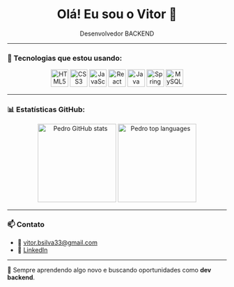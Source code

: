 <h1 align="center">Olá! Eu sou o Vitor 👋</h1>
<p align="center">Desenvolvedor BACKEND</p>

---

### 🚀 Tecnologias que estou usando:

<p align="center">
  <img src="https://cdn.jsdelivr.net/gh/devicons/devicon/icons/html5/html5-original.svg" height="40" alt="HTML5" />
  <img src="https://cdn.jsdelivr.net/gh/devicons/devicon/icons/css3/css3-original.svg" height="40" alt="CSS3" />
  <img src="https://cdn.jsdelivr.net/gh/devicons/devicon/icons/javascript/javascript-original.svg" height="40" alt="JavaScript" />
  <img src="https://cdn.jsdelivr.net/gh/devicons/devicon/icons/react/react-original.svg" height="40" alt="React" />
  <img src="https://cdn.jsdelivr.net/gh/devicons/devicon/icons/java/java-original.svg" height="40" alt="Java" />
  <img src="https://cdn.jsdelivr.net/gh/devicons/devicon/icons/spring/spring-original.svg" height="40" alt="Spring Boot" />
  <img src="https://cdn.jsdelivr.net/gh/devicons/devicon/icons/mysql/mysql-original.svg" height="40" alt="MySQL" />
</p>

---

### 📊 Estatísticas GitHub:

<p align="center">
  <img height="180em" src="https://github-readme-stats.vercel.app/api?username=VitorBSilvaDev&show_icons=true&theme=tokyonight" alt="Pedro GitHub stats"/>
  <img height="180em" src="https://github-readme-stats.vercel.app/api/top-langs/?username=VitorBSilvaDev&layout=compact&theme=tokyonight" alt="Pedro top languages"/>
</p>

---


### 📫 Contato

- 📧 vitor.bsilva33@gmail.com
- 💼 [LinkedIn](https://www.linkedin.com/in/vitor-silva-dev/)

---

🧠 Sempre aprendendo algo novo e buscando oportunidades como **dev backend**.
